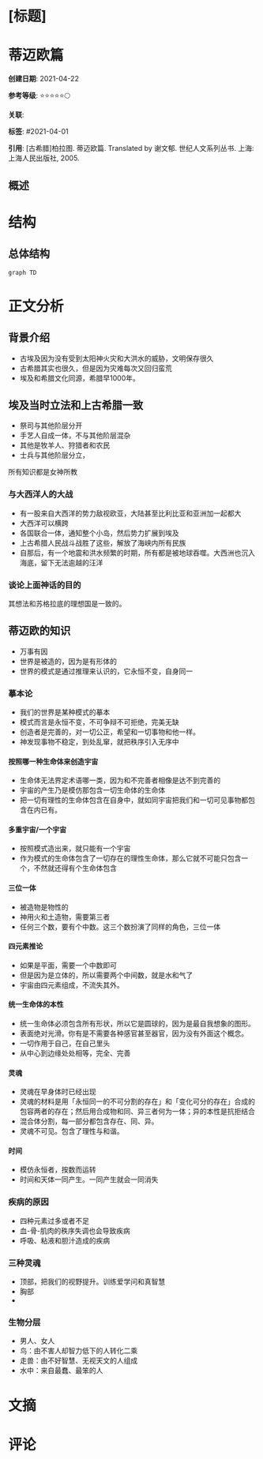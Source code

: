 # [标题]

# 蒂迈欧篇

**创建日期**: 2021-04-22

**参考等级**: ⭐⭐⭐⭐⭐🌕

**关联**: 

**标签**: #2021-04-01

**引用**: [古希腊]柏拉图. 蒂迈欧篇. Translated by 谢文郁. 世纪人文系列丛书. 上海: 上海人民出版社, 2005.

## 概述


# 结构

## 总体结构

```mermaid
graph TD

```

# 正文分析

## 背景介绍

* 古埃及因为没有受到太阳神火灾和大洪水的威胁，文明保存很久
* 古希腊其实也很久，但是因为灾难每次又回归蛮荒
* 埃及和希腊文化同源，希腊早1000年。

## 埃及当时立法和上古希腊一致

* 祭司与其他阶层分开
* 手艺人自成一体，不与其他阶层混杂
* 其他是牧羊人、狩猎者和农民
* 士兵与其他阶层分立，

所有知识都是女神所教

### 与大西洋人的大战

* 有一股来自大西洋的势力敌视欧亚，大陆甚至比利比亚和亚洲加一起都大
* 大西洋可以横跨
* 各国联合一体，通知整个小岛，然后势力扩展到埃及
* 上古希腊人民战斗战胜了这些，解放了海峡内所有民族
* 自那后，有一个地震和洪水频繁的时期，所有都是被地球吞噬。大西洲也沉入海底，留下无法逾越的汪洋

### 谈论上面神话的目的

其想法和苏格拉底的理想国是一致的。

## 蒂迈欧的知识

* 万事有因
* 世界是被造的，因为是有形体的
* 世界的模式是通过推理来认识的，它永恒不变，自身同一

### 摹本论

* 我们的世界是某种模式的摹本
* 模式而言是永恒不变，不可争辩不可拒绝，完美无缺
* 创造者是完善的，对一切公正，希望和一切事物和他一样。
* 神发现事物不稳定，到处乱窜，就把秩序引入无序中

#### 按照哪一种生命体来创造宇宙

* 生命体无法界定术语哪一类，因为和不完善者相像是达不到完善的
* 宇宙的产生乃是模仿那包含一切生命体的生命体
* 把一切有理性的生命体包含在自身中，就如同宇宙把我们和一切可见事物都包含在内已有。

#### 多重宇宙/一个宇宙

* 按照模式造出来，就只能有一个宇宙
* 作为模式的生命体包含了一切存在的理性生命体，那么它就不可能只包含一个，不然就还得有个生命体包含

#### 三位一体

* 被造物是物性的
* 神用火和土造物，需要第三者
* 任何三个数，要有个中数。这三个数扮演了同样的角色，三位一体

#### 四元素推论

* 如果是平面，需要一个中数即可
* 但是因为是立体的，所以需要两个中间数，就是水和气了
* 宇宙由四元素组成，不流失其外。

#### 统一生命体的本性

* 统一生命体必须包含所有形状，所以它是圆球的，因为是最自我想象的图形。
* 表面绝对光滑。你有是不需要各种感官甚至器官，因为没有外面这个概念。
* 一切作用于自己，在自己里头
* 从中心到边缘处处相等，完全、完善

#### 灵魂

* 灵魂在早身体时已经出现
* 灵魂的材料是用「永恒同一的不可分割的存在」和「变化可分的存在」合成的包容两者的存在；然后用合成物和同、异三者何为一体；异的本性是抗拒结合
* 混合体分割，每一部分都包含存在、同、异。
* 灵魂不可见。包含了理性与和谐。

#### 时间

* 模仿永恒者，按数而运转
* 时间和天体一同产生。一同产生就会一同消失

### 疾病的原因

* 四种元素过多或者不足
* 血-骨-肌肉的秩序失调也会导致疾病
* 呼吸、粘液和胆汁造成的疾病

### 三种灵魂

* 顶部，把我们的视野提升。训练爱学问和真智慧
* 胸部
* 

### 生物分层

* 男人、女人
* 鸟：由不害人却智力低下的人转化二乘
* 走兽：由不好智慧、无视天文的人组成
* 水中：来自最蠢、最笨的人





# 文摘

# 评论
